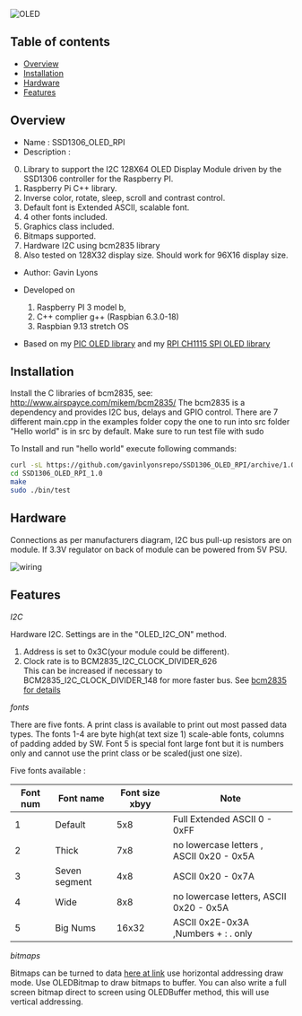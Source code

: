 
![ OLED ](https://github.com/gavinlyonsrepo/SSD1306_OLED_RPI/blob/main/extras/image/oled.jpg)

Table of contents
---------------------------

  * [Overview](#overview)
  * [Installation](#installation)
  * [Hardware](#hardware)
  * [Features](#features)


Overview
--------------------
* Name : SSD1306_OLED_RPI
* Description :

0. Library to support the I2C 128X64 OLED Display Module
   driven by the SSD1306 controller for the Raspberry PI.
1. Raspberry Pi C++ library.
2. Inverse color, rotate, sleep, scroll and contrast control.
3. Default font is Extended ASCII, scalable font.
4. 4 other fonts included.
5. Graphics class included.
6. Bitmaps supported.
7. Hardware I2C using bcm2835 library
8. Also tested on 128X32 display size. Should work for 96X16 display size.

* Author: Gavin Lyons
* Developed on 
	1. Raspberry PI 3 model b, 
	2. C++ complier g++ (Raspbian 6.3.0-18)
	3. Raspbian 9.13 stretch OS

* Based on my [PIC OLED library](https://github.com/gavinlyonsrepo/pic_16F18346_projects) and my [RPI CH1115 SPI OLED library](https://github.com/gavinlyonsrepo/ER_OLEDM1_CH1115_RPI)


 Installation
------------------------------

Install the C libraries of bcm2835, see: http://www.airspayce.com/mikem/bcm2835/
The bcm2835 is a dependency and provides I2C bus, delays and GPIO control.
There are 7 different main.cpp in the examples folder copy the one to run into src folder
"Hello world" is in src by default. Make sure to run test file with sudo

To Install and run "hello world" execute following commands:

```sh
curl -sL https://github.com/gavinlyonsrepo/SSD1306_OLED_RPI/archive/1.0.tar.gz | tar xz
cd SSD1306_OLED_RPI_1.0
make
sudo ./bin/test
```

Hardware
----------------------------

Connections as per manufacturers diagram, I2C bus pull-up resistors are on module.
If 3.3V regulator on back of module can be powered from 5V PSU.

![ wiring ](https://github.com/gavinlyonsrepo/SSD1306_OLED_RPI/blob/main/extras/image/wiring.png)

Features
-------------------------

*I2C*

Hardware I2C.
Settings are in the "OLED_I2C_ON" method.

1. Address is set to 0x3C(your module could be different).
2. Clock rate is to BCM2835_I2C_CLOCK_DIVIDER_626   
	This can be increased if necessary to BCM2835_I2C_CLOCK_DIVIDER_148
	for more faster bus. See [bcm2835 for details](http://www.airspayce.com/mikem/bcm2835/) 


*fonts*

There are five fonts.
A print class is available to print out most passed data types.
The fonts 1-4 are byte high(at text size 1) scale-able fonts, columns of padding added by SW.
Font 5 is special font large font but it is numbers only and cannot
use the print class or be scaled(just one size).  

Five fonts available : 

| Font num | Font name | Font size xbyy |  Note |
| ------ | ------ | ------ | ------ |  
| 1 | Default | 5x8 | Full Extended ASCII 0 - 0xFF |
| 2 | Thick   | 7x8 | no lowercase letters , ASCII  0x20 - 0x5A |
| 3 | Seven segment | 4x8 | ASCII  0x20 - 0x7A |
| 4 | Wide | 8x8 | no lowercase letters, ASCII 0x20 - 0x5A |
| 5 | Big Nums | 16x32 | ASCII 0x2E-0x3A ,Numbers + : . only |

*bitmaps*

Bitmaps can be turned to data [here at link]( https://javl.github.io/image2cpp/) use horizontal addressing draw mode.
Use OLEDBitmap to draw bitmaps to buffer.
You can also write a full screen bitmap direct to screen using OLEDBuffer method, this will use vertical addressing.

